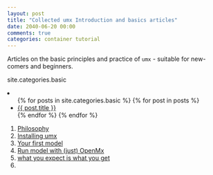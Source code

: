 ```yaml
---
layout: post
title: "Collected umx Introduction and basics articles"
date: 2040-06-20 00:00
comments: true
categories: container tutorial
---
```


<a name="top"></a>

Articles on the basic principles and practice of `umx` - suitable for new-comers and beginners.

site.categories.basic

<li>
<ul>
{% for posts in site.categories.basic %}
  {% for post in posts %}
    <li><a href="{{ post.url }}">{{ post.title }}</a></li>
  {% endfor %}
{% endfor %}
</ul>
</li>


1. [Philosophy](http://tbates.github.io/models/tutorial/2020/12/20/Philosophy.html)
2. [Installing umx](http://tbates.github.io/models/tutorial/2020/12/10/Install.html)
3. [Your first model](http://tbates.github.io/models/tutorial/2020/11/30/First-steps.html)
4. [Run model with (just) OpenMx](http://tbates.github.io/models/tutorial/2020/11/25/Base-OpenMx.html)
5. [what you expect is what you get](http://tbates.github.io/models/tutorial/2020/10/20/What_you_want_is_what_you_get.html)
6. 

